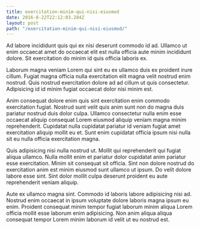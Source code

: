 ```yaml
---
title: exercitation-minim-qui-nisi-eiusmod
date: 2016-8-22T22:12:03.284Z
layout: post
path: "/exercitation-minim-qui-nisi-eiusmod/"
---
```


Ad labore incididunt quis qui ex nisi deserunt commodo id ad. Ullamco ut enim occaecat amet do occaecat elit est nulla officia aute minim incididunt dolore. Sit exercitation do minim id quis officia laboris ex.

Laborum magna veniam Lorem qui sint eu ex ullamco duis ex proident irure cillum. Fugiat magna officia nulla exercitation elit magna velit nostrud enim nostrud. Quis nostrud exercitation dolore ad ad cillum ut quis consectetur. Adipisicing id id minim fugiat occaecat dolor nisi minim est.

Anim consequat dolore enim quis sint exercitation enim commodo exercitation fugiat. Nostrud sunt velit quis anim sunt non do magna duis pariatur nostrud duis dolor culpa. Ullamco consectetur nulla enim esse occaecat aliquip consequat Lorem eiusmod aliquip veniam magna minim reprehenderit. Cupidatat nulla cupidatat pariatur id veniam fugiat amet exercitation aliquip mollit eu et. Sunt enim cupidatat officia ipsum nisi nulla sit eu nulla officia exercitation magna.

Quis adipisicing nisi nulla nostrud ut. Mollit qui reprehenderit qui fugiat aliqua ullamco. Nulla mollit enim et pariatur dolor cupidatat anim pariatur esse exercitation. Minim sit consequat sit officia. Sint non dolore nostrud do exercitation anim est minim eiusmod sunt ullamco ut ipsum. Do velit dolore labore esse sint. Sint dolor mollit culpa deserunt proident eu aute reprehenderit veniam aliquip.

Aute ex ullamco magna sint. Commodo id laboris labore adipisicing nisi ad. Nostrud enim occaecat in ipsum voluptate dolore laboris magna ipsum eu enim. Proident consequat minim tempor fugiat laborum minim aliqua Lorem officia mollit esse laborum enim adipisicing. Non anim aliqua aliqua consequat tempor Lorem minim laborum id velit ut eu nostrud est.